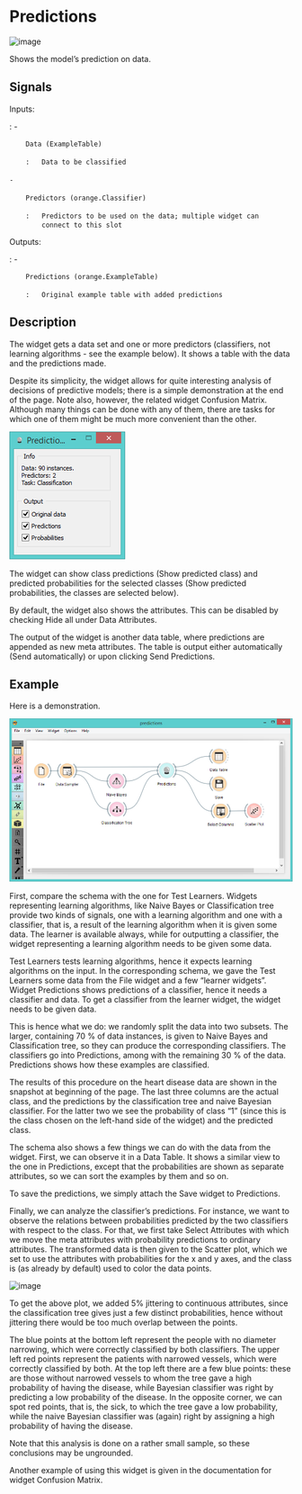 Predictions
===========

![image]

Shows the model’s prediction on data.

Signals
-------

Inputs:

:   -   

        Data (ExampleTable)

        :   Data to be classified

    -   

        Predictors (orange.Classifier)

        :   Predictors to be used on the data; multiple widget can
            connect to this slot

Outputs:

:   -   

        Predictions (orange.ExampleTable)

        :   Original example table with added predictions

Description
-----------

The widget gets a data set and one or more predictors (classifiers, not
learning algorithms - see the example below). It shows a table with the
data and the predictions made.

Despite its simplicity, the widget allows for quite interesting analysis
of decisions of predictive models; there is a simple demonstration at
the end of the page. Note also, however, the related widget
Confusion Matrix. Although many things can be done with any of them,
there are tasks for which one of them might be much more convenient than
the other.

![image][1]

The widget can show class predictions (Show predicted class) and
predicted probabilities for the selected classes
(Show predicted probabilities, the classes are selected below).

By default, the widget also shows the attributes. This can be disabled
by checking Hide all under Data Attributes.

The output of the widget is another data table, where predictions are
appended as new meta attributes. The table is output either
automatically (Send automatically) or upon clicking Send Predictions.

Example
-------

Here is a demonstration.

![image][2]

First, compare the schema with the one for Test Learners. Widgets
representing learning algorithms, like Naive Bayes or
Classification tree provide two kinds of signals, one with a learning
algorithm and one with a classifier, that is, a result of the learning
algorithm when it is given some data. The learner is available always,
while for outputting a classifier, the widget representing a learning
algorithm needs to be given some data.

Test Learners tests learning algorithms, hence it expects learning
algorithms on the input. In the corresponding schema, we gave the Test
Learners some data from the File widget and a few “learner widgets”.
Widget Predictions shows predictions of a classifier, hence it needs a
classifier and data. To get a classifier from the learner widget, the
widget needs to be given data.

This is hence what we do: we randomly split the data into two subsets.
The larger, containing 70 % of data instances, is given to Naive Bayes
and Classification tree, so they can produce the corresponding
classifiers. The classifiers go into Predictions, among with the
remaining 30 % of the data. Predictions shows how these examples are
classified.

  [image]: ../../../../Orange/OrangeWidgets/Evaluate/icons/Predictions.svg
  [1]: images/Predictions.png
  [2]: images/Predictions-Schema.png

The results of this procedure on the heart disease data are shown in the
snapshot at beginning of the page. The last three columns are the actual
class, and the predictions by the classification tree and naive Bayesian
classifier. For the latter two we see the probability of class “1”
(since this is the class chosen on the left-hand side of the widget) and
the predicted class.

The schema also shows a few things we can do with the data from the
widget. First, we can observe it in a Data Table. It shows a similar
view to the one in Predictions, except that the probabilities are shown
as separate attributes, so we can sort the examples by them and so on.

To save the predictions, we simply attach the Save widget to
Predictions.

Finally, we can analyze the classifier’s predictions. For instance, we
want to observe the relations between probabilities predicted by the two
classifiers with respect to the class. For that, we first take
Select Attributes with which we move the meta attributes with
probability predictions to ordinary attributes. The transformed data is
then given to the Scatter plot, which we set to use the attributes with
probabilities for the x and y axes, and the class is (as already by
default) used to color the data points.

![image]

To get the above plot, we added 5% jittering to continuous attributes,
since the classification tree gives just a few distinct probabilities,
hence without jittering there would be too much overlap between the
points.

The blue points at the bottom left represent the people with no diameter
narrowing, which were correctly classified by both classifiers. The
upper left red points represent the patients with narrowed vessels,
which were correctly classified by both. At the top left there are a few
blue points: these are those without narrowed vessels to whom the tree
gave a high probability of having the disease, while Bayesian classifier
was right by predicting a low probability of the disease. In the
opposite corner, we can spot red points, that is, the sick, to which the
tree gave a low probability, while the naive Bayesian classifier was
(again) right by assigning a high probability of having the disease.

Note that this analysis is done on a rather small sample, so these
conclusions may be ungrounded.

Another example of using this widget is given in the documentation for
widget Confusion Matrix.

  [image]: images/Predictions-ExampleScatterplot.png
